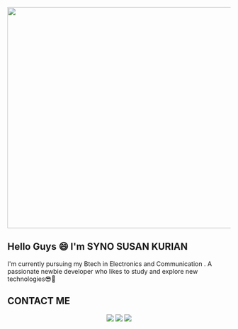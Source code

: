 <p align="center">
  <img width="1000" height="500" src="https://user-images.githubusercontent.com/124377027/236632552-4f6257ab-c681-473b-a6a0-72ae240f5af8.gif">
</p>







## Hello Guys 😄 I'm SYNO SUSAN KURIAN 
  I'm currently pursuing my Btech in Electronics and Communication .  A passionate newbie developer who likes to study and explore new technologies😎🤩 
  
 
 
 ## CONTACT ME 
  <p align="center">
<a href="https://www.instagram.com/_secret_annexe_/"><img src="https://user-images.githubusercontent.com/124377027/236633568-f67d8b85-3e96-42a7-8888-9378c9bd0ab7.png  "/></a>
<a href="https://www.linkedin.com/in/syno-susan-594b2b240/"><img src="https://user-images.githubusercontent.com/124377027/236633662-b365783c-ba3a-4599-8cad-03c6e8d2e8aa.png"/></a>
<a href="susansyno@gmail.com"><img src="https://user-images.githubusercontent.com/124377027/236633725-bb27ac78-fefc-4a42-a76d-ceb7306dc522.png"/></a> 
